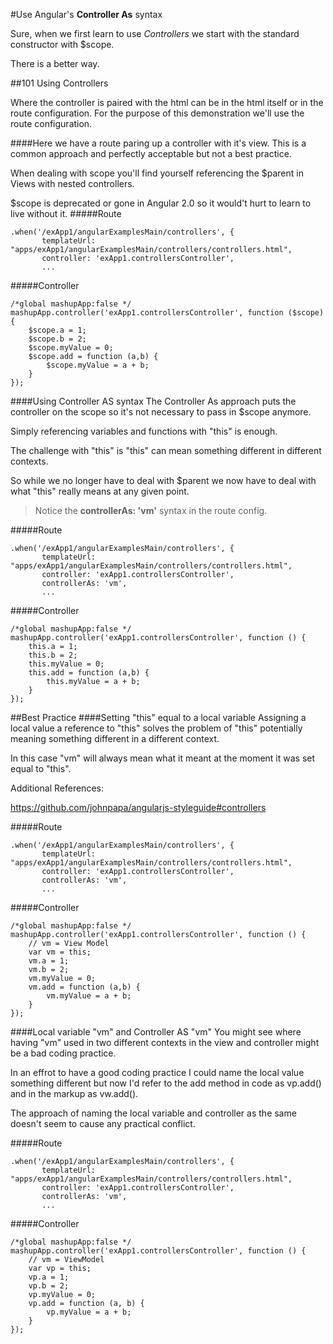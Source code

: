 #Use Angular's **Controller As** syntax

Sure, when we first learn to use *Controllers* we start with the standard constructor with $scope.

There is a better way.

##101 Using Controllers

Where the controller is paired with the html can be in the html itself or in the route configuration.  For the purpose of this demonstration we'll use the route configuration.

####Here we have a route paring up a controller with it's view.
This is a common approach and perfectly acceptable but not a best practice.

When dealing with scope you'll find yourself referencing the $parent in Views with nested controllers.

$scope is deprecated or gone in Angular 2.0 so it would't hurt to learn to live without it.
#####Route
```
.when('/exApp1/angularExamplesMain/controllers', {
       templateUrl: "apps/exApp1/angularExamplesMain/controllers/controllers.html",
       controller: 'exApp1.controllersController',
       ...
```

#####Controller
```
/*global mashupApp:false */
mashupApp.controller('exApp1.controllersController', function ($scope) {
    $scope.a = 1;
    $scope.b = 2;
    $scope.myValue = 0;
    $scope.add = function (a,b) {
        $scope.myValue = a + b;
    }
});
```

####Using Controller AS syntax
The Controller As approach puts the controller on the scope so it's not necessary to pass in $scope anymore.

Simply referencing variables and functions with "this" is enough.

The challenge with "this" is "this" can mean something different in different contexts.

So while we no longer have to deal with $parent we now have to deal with what "this" really means at any given point.

>Notice the **controllerAs: 'vm'** syntax in the route config.

#####Route
```
.when('/exApp1/angularExamplesMain/controllers', {
       templateUrl: "apps/exApp1/angularExamplesMain/controllers/controllers.html",
       controller: 'exApp1.controllersController',
       controllerAs: 'vm',
       ...
```
#####Controller
```
/*global mashupApp:false */
mashupApp.controller('exApp1.controllersController', function () {
    this.a = 1;
    this.b = 2;
    this.myValue = 0;
    this.add = function (a,b) {
        this.myValue = a + b;
    }
}); 
```

##Best Practice
####Setting "this" equal to a local variable
Assigning a local value a reference to "this" solves the problem of "this" potentially meaning something different in a different context.

In this case "vm" will always mean what it meant at the moment it was set equal to "this".

Additional References:

https://github.com/johnpapa/angularjs-styleguide#controllers 

#####Route
```
.when('/exApp1/angularExamplesMain/controllers', {
       templateUrl: "apps/exApp1/angularExamplesMain/controllers/controllers.html",
       controller: 'exApp1.controllersController',
       controllerAs: 'vm',
       ...
```
#####Controller
```
/*global mashupApp:false */
mashupApp.controller('exApp1.controllersController', function () {
    // vm = View Model
    var vm = this;
    vm.a = 1;
    vm.b = 2;
    vm.myValue = 0;
    vm.add = function (a,b) {
        vm.myValue = a + b;
    }
});    
```
####Local variable "vm" and Controller AS "vm"
You might see where having "vm" used in two different contexts in the view and controller might be a bad coding practice.

In an effrot to have a good coding practice I could name the local value something different but now I'd refer to the add method in code as vp.add() and in the markup as vw.add().

The approach of naming the local variable and controller as the same doesn't seem to cause any practical conflict.

#####Route
```
.when('/exApp1/angularExamplesMain/controllers', {
       templateUrl: "apps/exApp1/angularExamplesMain/controllers/controllers.html",
       controller: 'exApp1.controllersController',
       controllerAs: 'vm',
       ...
```

#####Controller
```
/*global mashupApp:false */
mashupApp.controller('exApp1.controllersController', function () {
    // vm = ViewModel
    var vp = this;
    vp.a = 1;
    vp.b = 2;
    vp.myValue = 0;
    vp.add = function (a, b) {
        vp.myValue = a + b;
    }
});
```
